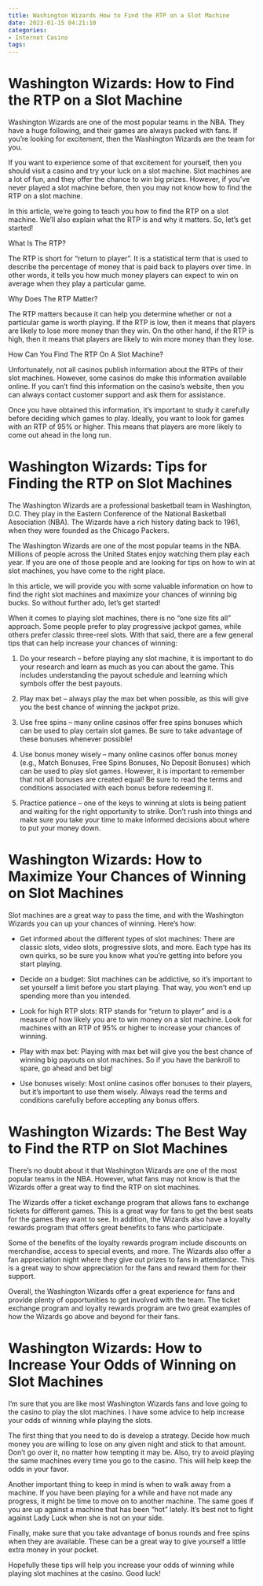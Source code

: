 ```yaml
---
title: Washington Wizards How to Find the RTP on a Slot Machine 
date: 2023-01-15 04:21:10
categories:
- Internet Casino
tags:
---
```



#  Washington Wizards: How to Find the RTP on a Slot Machine 

Washington Wizards are one of the most popular teams in the NBA. They have a huge following, and their games are always packed with fans. If you’re looking for excitement, then the Washington Wizards are the team for you. 

If you want to experience some of that excitement for yourself, then you should visit a casino and try your luck on a slot machine. Slot machines are a lot of fun, and they offer the chance to win big prizes. However, if you’ve never played a slot machine before, then you may not know how to find the RTP on a slot machine. 

In this article, we’re going to teach you how to find the RTP on a slot machine. We’ll also explain what the RTP is and why it matters. So, let’s get started!

What Is The RTP? 

The RTP is short for “return to player”. It is a statistical term that is used to describe the percentage of money that is paid back to players over time. In other words, it tells you how much money players can expect to win on average when they play a particular game. 

Why Does The RTP Matter? 

The RTP matters because it can help you determine whether or not a particular game is worth playing. If the RTP is low, then it means that players are likely to lose more money than they win. On the other hand, if the RTP is high, then it means that players are likely to win more money than they lose. 

How Can You Find The RTP On A Slot Machine? 

Unfortunately, not all casinos publish information about the RTPs of their slot machines. However, some casinos do make this information available online. If you can’t find this information on the casino’s website, then you can always contact customer support and ask them for assistance. 

Once you have obtained this information, it’s important to study it carefully before deciding which games to play. Ideally, you want to look for games with an RTP of 95% or higher. This means that players are more likely to come out ahead in the long run.

#  Washington Wizards: Tips for Finding the RTP on Slot Machines 

The Washington Wizards are a professional basketball team in Washington, D.C. They play in the Eastern Conference of the National Basketball Association (NBA). The Wizards have a rich history dating back to 1961, when they were founded as the Chicago Packers.

The Washington Wizards are one of the most popular teams in the NBA. Millions of people across the United States enjoy watching them play each year. If you are one of those people and are looking for tips on how to win at slot machines, you have come to the right place.

In this article, we will provide you with some valuable information on how to find the right slot machines and maximize your chances of winning big bucks. So without further ado, let’s get started!

When it comes to playing slot machines, there is no “one size fits all” approach. Some people prefer to play progressive jackpot games, while others prefer classic three-reel slots. With that said, there are a few general tips that can help increase your chances of winning:

1. Do your research – before playing any slot machine, it is important to do your research and learn as much as you can about the game. This includes understanding the payout schedule and learning which symbols offer the best payouts.

2. Play max bet – always play the max bet when possible, as this will give you the best chance of winning the jackpot prize.

3. Use free spins – many online casinos offer free spins bonuses which can be used to play certain slot games. Be sure to take advantage of these bonuses whenever possible!

4. Use bonus money wisely – many online casinos offer bonus money (e.g., Match Bonuses, Free Spins Bonuses, No Deposit Bonuses) which can be used to play slot games. However, it is important to remember that not all bonuses are created equal! Be sure to read the terms and conditions associated with each bonus before redeeming it.

5. Practice patience – one of the keys to winning at slots is being patient and waiting for the right opportunity to strike. Don’t rush into things and make sure you take your time to make informed decisions about where to put your money down.

#  Washington Wizards: How to Maximize Your Chances of Winning on Slot Machines 

Slot machines are a great way to pass the time, and with the Washington Wizards you can up your chances of winning. Here’s how:

- Get informed about the different types of slot machines: There are classic slots, video slots, progressive slots, and more. Each type has its own quirks, so be sure you know what you’re getting into before you start playing.

- Decide on a budget: Slot machines can be addictive, so it’s important to set yourself a limit before you start playing. That way, you won’t end up spending more than you intended.

- Look for high RTP slots: RTP stands for “return to player” and is a measure of how likely you are to win money on a slot machine. Look for machines with an RTP of 95% or higher to increase your chances of winning.

- Play with max bet: Playing with max bet will give you the best chance of winning big payouts on slot machines. So if you have the bankroll to spare, go ahead and bet big!

- Use bonuses wisely: Most online casinos offer bonuses to their players, but it’s important to use them wisely. Always read the terms and conditions carefully before accepting any bonus offers.

#  Washington Wizards: The Best Way to Find the RTP on Slot Machines 

There’s no doubt about it that Washington Wizards are one of the most popular teams in the NBA. However, what fans may not know is that the Wizards offer a great way to find the RTP on slot machines. 

The Wizards offer a ticket exchange program that allows fans to exchange tickets for different games. This is a great way for fans to get the best seats for the games they want to see. In addition, the Wizards also have a loyalty rewards program that offers great benefits to fans who participate. 

Some of the benefits of the loyalty rewards program include discounts on merchandise, access to special events, and more. The Wizards also offer a fan appreciation night where they give out prizes to fans in attendance. This is a great way to show appreciation for the fans and reward them for their support. 

Overall, the Washington Wizards offer a great experience for fans and provide plenty of opportunities to get involved with the team. The ticket exchange program and loyalty rewards program are two great examples of how the Wizards go above and beyond for their fans.

#  Washington Wizards: How to Increase Your Odds of Winning on Slot Machines

I’m sure that you are like most Washington Wizards fans and love going to the casino to play the slot machines. I have some advice to help increase your odds of winning while playing the slots.

The first thing that you need to do is develop a strategy. Decide how much money you are willing to lose on any given night and stick to that amount. Don’t go over it, no matter how tempting it may be. Also, try to avoid playing the same machines every time you go to the casino. This will help keep the odds in your favor.

Another important thing to keep in mind is when to walk away from a machine. If you have been playing for a while and have not made any progress, it might be time to move on to another machine. The same goes if you are up against a machine that has been “hot” lately. It’s best not to fight against Lady Luck when she is not on your side.

Finally, make sure that you take advantage of bonus rounds and free spins when they are available. These can be a great way to give yourself a little extra money in your pocket.

Hopefully these tips will help you increase your odds of winning while playing slot machines at the casino. Good luck!